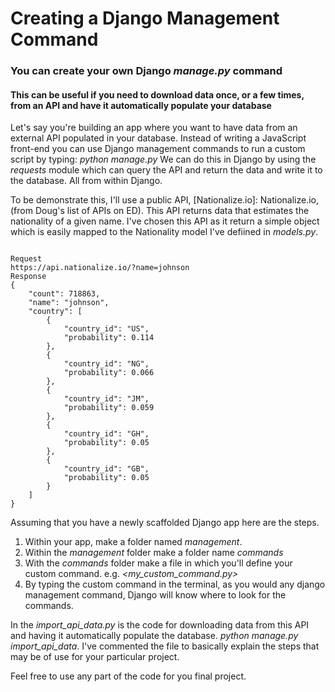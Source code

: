 # Creating a Django Management Command
### You can create your own Django *manage.py* command
#### This can be useful if you need to download data once, or a few times, from an API and have it automatically populate your database

Let's say you're building an app where you want to have data from an external API populated in your database.  Instead of writing a JavaScript front-end you can use Django management commands to run a custom script by typing: *python manage.py <your-custom-command>* We can do this in Django by using the *requests* module which can query the API and return the data and write it to the database.  All from within Django.

To be demonstrate this, I'll use a public API, [Nationalize.io]: Nationalize.io, (from Doug's list of APIs on ED).  This API returns data that estimates the nationality of a given name.  I've chosen this API as it return a simple object which is easily mapped to the Nationality model I've defiined in *models.py*.

```

Request
https://api.nationalize.io/?name=johnson
Response
{
    "count": 718863,
    "name": "johnson",
    "country": [
        {
            "country_id": "US",
            "probability": 0.114
        },
        {
            "country_id": "NG",
            "probability": 0.066
        },
        {
            "country_id": "JM",
            "probability": 0.059
        },
        {
            "country_id": "GH",
            "probability": 0.05
        },
        {
            "country_id": "GB",
            "probability": 0.05
        }
    ]
}

```

Assuming that you have a newly scaffolded Django app here are the steps.

1. Within your app, make a folder named *management*.
2. Within the *management* folder make a folder name *commands*
3. With the *commands* folder make a file in which you'll define your custom command. e.g. *<my_custom_command.py>*
4. By typing the custom command in the terminal, as you would any django management command, Django will know where to look for the commands.

In the *import_api_data.py* is the code for downloading data from this API and having it automatically populate the database. *python manage.py import_api_data*.  I've commented the file to basically explain the steps that may be of use for your particular project.

Feel free to use any part of the code for you final project.



